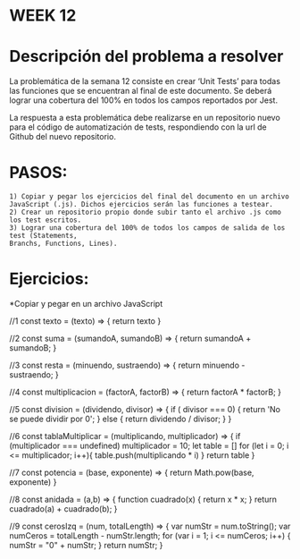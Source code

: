 # WEEK 12
# Descripción del problema a resolver
La problemática de la semana 12 consiste en crear ‘Unit Tests’ para todas las funciones que se
encuentran al final de este documento. Se deberá lograr una cobertura del 100% en todos los campos reportados por Jest.

La respuesta a esta problemática debe realizarse en un repositorio nuevo para el código de
automatización de tests, respondiendo con la url de Github del nuevo repositorio.

# PASOS:
	1) Copiar y pegar los ejercicios del final del documento en un archivo JavaScript (.js). Dichos ejercicios serán las funciones a testear.
  	2) Crear un repositorio propio donde subir tanto el archivo .js como los test escritos.
  	3) Lograr una cobertura del 100% de todos los campos de salida de los test (Statements,
  	Branchs, Functions, Lines).

# Ejercicios:
*Copiar y pegar en un archivo JavaScript

//1
const texto = (texto) => {
return texto
}

//2
const suma = (sumandoA, sumandoB) => {
return sumandoA + sumandoB;
}

//3
const resta = (minuendo, sustraendo) => {
return minuendo - sustraendo;
}

//4
const multiplicacion = (factorA, factorB) => {
return factorA * factorB;
}

//5
const division = (dividendo, divisor) => {
if ( divisor === 0) {
return 'No se puede dividir por 0';
} else {
return dividendo / divisor;
}
}

//6
const tablaMultiplicar = (multiplicando, multiplicador) => {
if (multiplicador === undefined) multiplicador = 10;
let table = []
for (let i = 0; i <= multiplicador; i++){
table.push(multiplicando * i)
}
return table
}

//7
const potencia = (base, exponente) => {
return Math.pow(base, exponente)
}

//8
const anidada = (a,b) => {
function cuadrado(x) {
return x * x;
}
return cuadrado(a) + cuadrado(b);
}

//9
const cerosIzq = (num, totalLength) => {
var numStr = num.toString();
var numCeros = totalLength - numStr.length;
for (var i = 1; i <= numCeros; i++) {
numStr = "0" + numStr;
}
return numStr;
}
